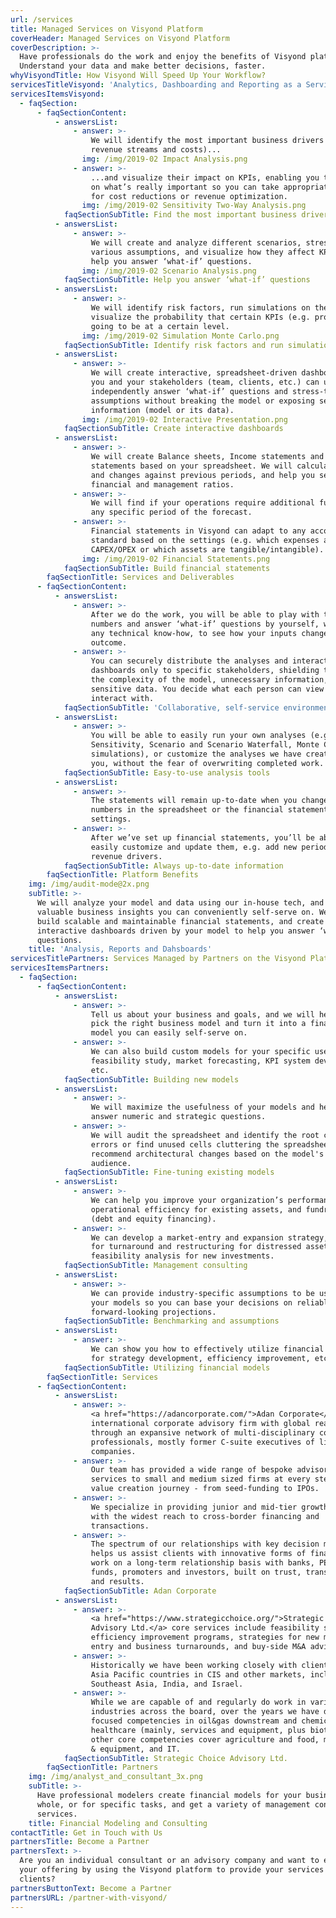```yaml
---
url: /services
title: Managed Services on Visyond Platform
coverHeader: Managed Services on Visyond Platform
coverDescription: >-
  Have professionals do the work and enjoy the benefits of Visyond platform.
  Understand your data and make better decisions, faster.
whyVisyondTitle: How Visyond Will Speed Up Your Workflow?
servicesTitleVisyond: 'Analytics, Dashboarding and Reporting as a Service'
servicesItemsVisyond:
  - faqSection:
      - faqSectionContent:
          - answersList:
              - answer: >-
                  We will identify the most important business drivers (e.g.
                  revenue streams and costs)...
                img: /img/2019-02 Impact Analysis.png
              - answer: >-
                  ...and visualize their impact on KPIs, enabling you to focus
                  on what’s really important so you can take appropriate action
                  for cost reductions or revenue optimization.
                img: /img/2019-02 Sensitivity Two-Way Analysis.png
            faqSectionSubTitle: Find the most important business drivers
          - answersList:
              - answer: >-
                  We will create and analyze different scenarios, stress-test
                  various assumptions, and visualize how they affect KPIs to
                  help you answer ‘what-if’ questions.
                img: /img/2019-02 Scenario Analysis.png
            faqSectionSubTitle: Help you answer ‘what-if’ questions
          - answersList:
              - answer: >-
                  We will identify risk factors, run simulations on them and
                  visualize the probability that certain KPIs (e.g. profits) are
                  going to be at a certain level.
                img: /img/2019-02 Simulation Monte Carlo.png
            faqSectionSubTitle: Identify risk factors and run simulations
          - answersList:
              - answer: >-
                  We will create interactive, spreadsheet-driven dashboards that
                  you and your stakeholders (team, clients, etc.) can use to
                  independently answer ‘what-if’ questions and stress-test
                  assumptions without breaking the model or exposing sensitive
                  information (model or its data).
                img: /img/2019-02 Interactive Presentation.png
            faqSectionSubTitle: Create interactive dashboards
          - answersList:
              - answer: >-
                  We will create Balance sheets, Income statements and Cash flow
                  statements based on your spreadsheet. We will calculate growth
                  and changes against previous periods, and help you set up
                  financial and management ratios.               
              - answer: >-
                  We will find if your operations require additional funding in
                  any specific period of the forecast.
              - answer: >-
                  Financial statements in Visyond can adapt to any accounting
                  standard based on the settings (e.g. which expenses are
                  CAPEX/OPEX or which assets are tangible/intangible).
                img: /img/2019-02 Financial Statements.png
            faqSectionSubTitle: Build financial statements
        faqSectionTitle: Services and Deliverables
      - faqSectionContent:
          - answersList:
              - answer: >-
                  After we do the work, you will be able to play with the
                  numbers and answer ‘what-if’ questions by yourself, without
                  any technical know-how, to see how your inputs change the
                  outcome.
              - answer: >-
                  You can securely distribute the analyses and interactive
                  dashboards only to specific stakeholders, shielding them from
                  the complexity of the model, unnecessary information, or
                  sensitive data. You decide what each person can view or
                  interact with.
            faqSectionSubTitle: 'Collaborative, self-service environment'
          - answersList:
              - answer: >-
                  You will be able to easily run your own analyses (e.g.
                  Sensitivity, Scenario and Scenario Waterfall, Monte Carlo
                  simulations), or customize the analyses we have created for
                  you, without the fear of overwriting completed work.
            faqSectionSubTitle: Easy-to-use analysis tools
          - answersList:
              - answer: >-
                  The statements will remain up-to-date when you change the
                  numbers in the spreadsheet or the financial statements
                  settings.
              - answer: >-
                  After we’ve set up financial statements, you’ll be able to
                  easily customize and update them, e.g. add new periods, or new
                  revenue drivers.
            faqSectionSubTitle: Always up-to-date information
        faqSectionTitle: Platform Benefits
    img: /img/audit-mode@2x.png
    subTitle: >-
      We will analyze your model and data using our in-house tech, and deliver
      valuable business insights you can conveniently self-serve on. We can also
      build scalable and maintainable financial statements, and create
      interactive dashboards driven by your model to help you answer ‘what-if’
      questions.
    title: 'Analysis, Reports and Dahsboards'
servicesTitlePartners: Services Managed by Partners on the Visyond Platform
servicesItemsPartners:
  - faqSection:
      - faqSectionContent:
          - answersList:
              - answer: >-
                  Tell us about your business and goals, and we will help you
                  pick the right business model and turn it into a financial
                  model you can easily self-serve on.
              - answer: >-
                  We can also build custom models for your specific use-case:
                  feasibility study, market forecasting, KPI system development,
                  etc.
            faqSectionSubTitle: Building new models
          - answersList:
              - answer: >-
                  We will maximize the usefulness of your models and help you
                  answer numeric and strategic questions.
              - answer: >-
                  We will audit the spreadsheet and identify the root causes of
                  errors or find unused cells cluttering the spreadsheet, and
                  recommend architectural changes based on the model's goal and
                  audience.
            faqSectionSubTitle: Fine-tuning existing models
          - answersList:
              - answer: >-
                  We can help you improve your organization’s performance,
                  operational efficiency for existing assets, and fundraising
                  (debt and equity financing).
              - answer: >-
                  We can develop a market-entry and expansion strategy, a plan
                  for turnaround and restructuring for distressed assets,
                  feasibility analysis for new investments.
            faqSectionSubTitle: Management consulting
          - answersList:
              - answer: >-
                  We can provide industry-specific assumptions to be used in
                  your models so you can base your decisions on reliable
                  forward-looking projections.
            faqSectionSubTitle: Benchmarking and assumptions
          - answersList:
              - answer: >-
                  We can show you how to effectively utilize financial models
                  for strategy development, efficiency improvement, etc.
            faqSectionSubTitle: Utilizing financial models
        faqSectionTitle: Services
      - faqSectionContent:
          - answersList:
              - answer: >-
                  <a href="https://adancorporate.com/">Adan Corporate</a> is an
                  international corporate advisory firm with global reach
                  through an expansive network of multi-disciplinary corporate
                  professionals, mostly former C-suite executives of listed
                  companies.
              - answer: >-
                  Our team has provided a wide range of bespoke advisory
                  services to small and medium sized firms at every step of the
                  value creation journey - from seed-funding to IPOs.
              - answer: >-
                  We specialize in providing junior and mid-tier growth firms
                  with the widest reach to cross-border financing and
                  transactions.
              - answer: >-
                  The spectrum of our relationships with key decision makers
                  helps us assist clients with innovative forms of financing. We
                  work on a long-term relationship basis with banks, PE/VC
                  funds, promoters and investors, built on trust, transparency
                  and results.
            faqSectionSubTitle: Adan Corporate
          - answersList:
              - answer: >-
                  <a href="https://www.strategicchoice.org/">Strategic Choice
                  Advisory Ltd.</a> core services include feasibility studies,
                  efficiency improvement programs, strategies for new market
                  entry and business turnarounds, and buy-side M&A advisory.
              - answer: >-
                  Historically we have been working closely with clients from
                  Asia Pacific countries in CIS and other markets, including
                  Southeast Asia, India, and Israel.
              - answer: >-
                  While we are capable of and regularly do work in various
                  industries across the board, over the years we have developed
                  focused competencies in oil&gas downstream and chemicals, and
                  healthcare (mainly, services and equipment, plus biotech). Our
                  other core competencies cover agriculture and food, machinery
                  & equipment, and IT.
            faqSectionSubTitle: Strategic Choice Advisory Ltd.
        faqSectionTitle: Partners
    img: /img/analyst_and_consultant_3x.png
    subTitle: >-
      Have professional modelers create financial models for your business as a
      whole, or for specific tasks, and get a variety of management consulting
      services.
    title: Financial Modeling and Consulting
contactTitle: Get in Touch with Us
partnersTitle: Become a Partner
partnersText: >-
  Are you an individual consultant or an advisory company and want to expand
  your offering by using the Visyond platform to provide your services to our
  clients? 
partnersButtonText: Become a Partner
partnersURL: /partner-with-visyond/
---
```


